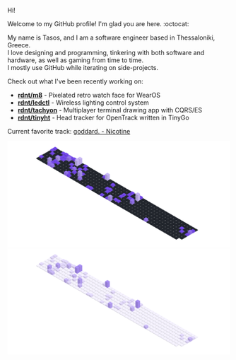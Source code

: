 Hi!

Welcome to my GitHub profile! I'm glad you are here. :octocat:

My name is Tasos, and I am a software engineer based in Thessaloniki, Greece.  
I love designing and programming, tinkering with both software and hardware, as well as gaming from time to time.  
I mostly use GitHub while iterating on side-projects.

Check out what I've been recently working on:
- [**rdnt/m8**](https://github.com/rdnt/m8) - Pixelated retro watch face for WearOS 
- [**rdnt/ledctl**](https://github.com/rdnt/ledctl3poc) - Wireless lighting control system
- [**rdnt/tachyon**](https://github.com/rdnt/tachyon) - Multiplayer terminal drawing app with CQRS/ES
- [**rdnt/tinyht**](https://github.com/rdnt/tinyht) - Head tracker for OpenTrack written in TinyGo 
<!-- - [**rdnt/myst**](https://github.com/rdnt/myst) - Zero-knowledge, end-to-end encrypted password manager -->

Current favorite track: [goddard. - Nicotine](https://open.spotify.com/track/4K215Fh7PF53yfeSPGtq2L?si=21d1ac6d5a4e4f6a)

![Contributions](https://github.com/rdnt/rdnt/blob/assets/contributions-dark.svg?raw=true#gh-dark-mode-only)
![Contributions](https://github.com/rdnt/rdnt/blob/assets/contributions-light.svg?raw=true#gh-light-mode-only)
